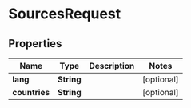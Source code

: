 

# SourcesRequest


## Properties

| Name | Type | Description | Notes |
|------------ | ------------- | ------------- | -------------|
|**lang** | **String** |  |  [optional] |
|**countries** | **String** |  |  [optional] |



